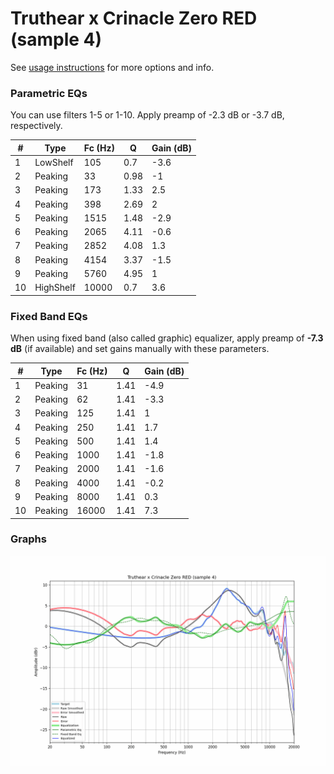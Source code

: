 # Truthear x Crinacle Zero RED (sample 4)
See [usage instructions](https://github.com/jaakkopasanen/AutoEq#usage) for more options and info.

### Parametric EQs
You can use filters 1-5 or 1-10. Apply preamp of -2.3 dB or -3.7 dB, respectively.

|   # | Type      |   Fc (Hz) |    Q |   Gain (dB) |
|-----|-----------|-----------|------|-------------|
|   1 | LowShelf  |       105 | 0.7  |        -3.6 |
|   2 | Peaking   |        33 | 0.98 |        -1   |
|   3 | Peaking   |       173 | 1.33 |         2.5 |
|   4 | Peaking   |       398 | 2.69 |         2   |
|   5 | Peaking   |      1515 | 1.48 |        -2.9 |
|   6 | Peaking   |      2065 | 4.11 |        -0.6 |
|   7 | Peaking   |      2852 | 4.08 |         1.3 |
|   8 | Peaking   |      4154 | 3.37 |        -1.5 |
|   9 | Peaking   |      5760 | 4.95 |         1   |
|  10 | HighShelf |     10000 | 0.7  |         3.6 |

### Fixed Band EQs
When using fixed band (also called graphic) equalizer, apply preamp of **-7.3 dB** (if available) and set gains manually with these parameters.

|   # | Type    |   Fc (Hz) |    Q |   Gain (dB) |
|-----|---------|-----------|------|-------------|
|   1 | Peaking |        31 | 1.41 |        -4.9 |
|   2 | Peaking |        62 | 1.41 |        -3.3 |
|   3 | Peaking |       125 | 1.41 |         1   |
|   4 | Peaking |       250 | 1.41 |         1.7 |
|   5 | Peaking |       500 | 1.41 |         1.4 |
|   6 | Peaking |      1000 | 1.41 |        -1.8 |
|   7 | Peaking |      2000 | 1.41 |        -1.6 |
|   8 | Peaking |      4000 | 1.41 |        -0.2 |
|   9 | Peaking |      8000 | 1.41 |         0.3 |
|  10 | Peaking |     16000 | 1.41 |         7.3 |

### Graphs
![](./Truthear%20x%20Crinacle%20Zero%20RED%20(sample%204).png)
